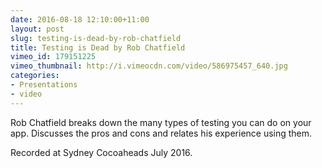```yaml
---
date: 2016-08-18 12:10:00+11:00
layout: post
slug: testing-is-dead-by-rob-chatfield
title: Testing is Dead by Rob Chatfield
vimeo_id: 179151225
vimeo_thumbnail: http://i.vimeocdn.com/video/586975457_640.jpg
categories:
- Presentations
- video
---
```


Rob Chatfield breaks down the many types of testing you can do on your app. Discusses the pros and cons and relates his experience using them.

Recorded at Sydney Cocoaheads July 2016.
